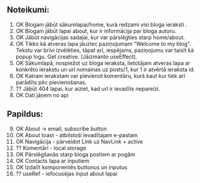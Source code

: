 ## Noteikumi:
1. OK Blogam jābūt sākumlapai/home, kurā redzami visi bloga ieraksti .
2. OK Blogam jābūt lapai about, kur ir informācija par bloga autoru.
3. OK Jābūt navigācijas sadaļai, kur var pārslēgties starp home/about.
4. OK Tikko kā atveras lapa jāuzlec paziņojumam "Welcome to my blog". Tekstu var brīvi izvēlēties, tāpat arī, iespējams, paziņojumu var taisīt kā popup logu. Get creative. (Jāizmanto useEffect).
5. OK Sākumlapā, nospiežot uz bloga ieraksta, lietotājam atveras lapa ar konkrēto ierakstu un url nomainas uz posts/1, kur 1 ir atvērtā ieraksta id.
6. OK Katram ierakstam var pievienot komentāru, kurš kaut kur tiek arī parādīts pēc pievienošanas.
7. ?? Jābūt 404 lapai, kur aiziet, kad url ir ievadīts nepareizi. 
8. OK Dati jāņem no api 

## Papildus: 
9. OK About -> email, subscribe button 
10. OK About toast - atbilstoši ievadītajam e-pastam
11. OK Navigācija - pārveidot Link uz NavLink + active
12. ?? Komentāri - local storage
13. OK Pārslēgšanās starp bloga postiem ar pogām
14. OK Contacts lapa ar inputiem
15. OK Izdalīt komponentēs buttonus un inputus
16. ?? useRef - iefocusējas input about lapai